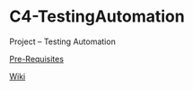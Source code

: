 # C4-TestingAutomation

Project – Testing Automation

[Pre-Requisites](Pre-Requisites.md)


[Wiki](Wiki.md)
